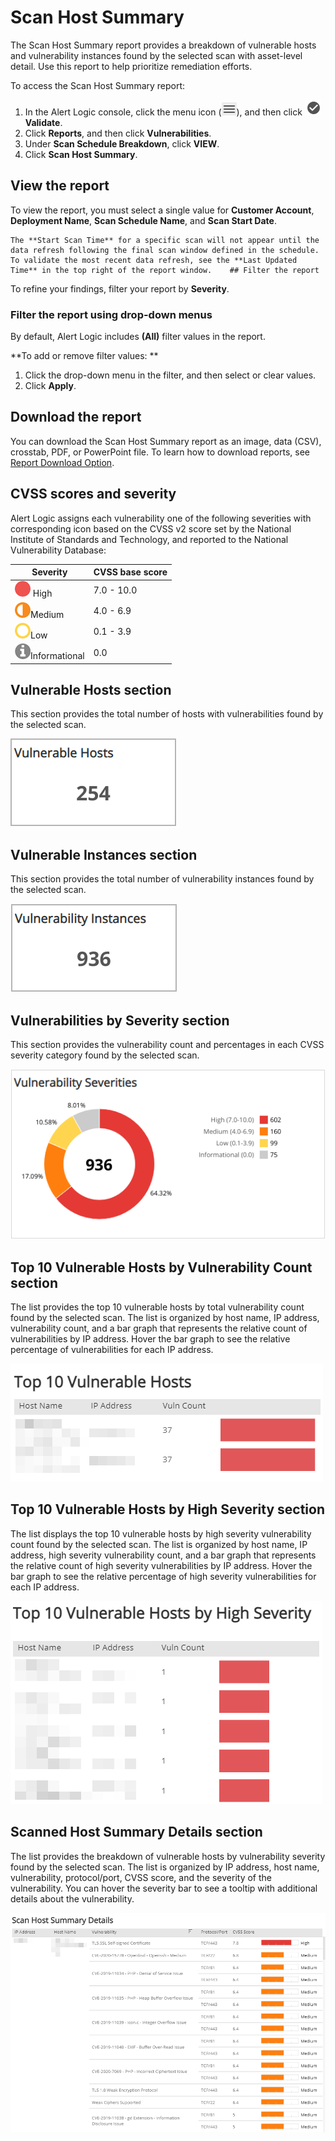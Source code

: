 # Scan Host Summary

The Scan Host Summary report provides a breakdown of vulnerable hosts and vulnerability instances found by the selected scan with asset-level detail. Use this report to help prioritize remediation efforts.

To access the Scan Host Summary  report:

1. In the Alert Logic console, click the menu icon (![](../../../../Resources/Images/dashboard/menu-icon.png)), and then click ![](../../../../Resources/Images/dashboard/validate-icon.png)**Validate**.
2. Click **Reports**, and then click **Vulnerabilities**.
3. Under **Scan Schedule Breakdown**, click **VIEW**.
4. Click **Scan Host Summary**.

## View  the report

To view the report, you must select a single value for  **Customer Account**, **Deployment Name**, **Scan Schedule Name**, and **Scan Start Date**.

    The **Start Scan Time** for a specific scan will not appear until the data refresh following the final scan window defined in the schedule. To validate the most recent data refresh, see the **Last Updated Time** in the top right of the report window.    ## Filter the report

To refine your findings, filter your report by  **Severity**.

### Filter the report using drop-down menus

By default, Alert Logic includes **(All)** filter values in the report.

**To add or remove filter values: **

1. Click the drop-down menu in the filter, and then select or clear values.
2. Click **Apply**.

## Download the report

You can  download the Scan Host Summary report  as an image, data (CSV), crosstab, PDF, or PowerPoint file. To learn how to download reports, see [Report Download Option](../../download-option.md).

## CVSS scores and severity

Alert Logic assigns each vulnerability one of the following severities with corresponding icon based on the CVSS v2 score set by the National Institute of Standards and Technology, and reported to the National Vulnerability Database:

| Severity | CVSS base score |
|---|---|
| ![](../../../../Resources/Images/Icons/threat_critical_icon.png) High | 7.0 - 10.0 |
| ![](../../../../Resources/Images/Icons/threat_high_icon.png)Medium | 4.0 - 6.9 |
| ![](../../../../Resources/Images/Icons/threat_medium_icon.png)Low | 0.1 - 3.9 |
| ![](../../../../Resources/Images/Icons/threat_info_icon.png)Informational | 0.0 |

## Vulnerable Hosts section 

This section provides the  total number of hosts with vulnerabilities found by the selected scan.

![](../../../../Resources/Images/Reports/current-vulnerability-breakdown/vulnerable-hosts.png)

## Vulnerable Instances section

This section provides the  total number of vulnerability instances  found by the selected scan.

![](../../../../Resources/Images/Reports/current-vulnerability-breakdown/vulnerablility-instances.png)

## Vulnerabilities by Severity section 

This section provides the  vulnerability count and percentages in each CVSS severity category found by the selected scan.

![](../../../../Resources/Images/Reports/current-vulnerability-breakdown/vulnerablility-severities.png)

## Top 10 Vulnerable Hosts by Vulnerability Count section

The list provides the  top 10 vulnerable hosts by total vulnerability count found by the selected scan. The list is organized by  host name, IP address,  vulnerability count,  and a bar graph that represents the relative count of  vulnerabilities by IP address. Hover the bar graph to see the relative percentage of  vulnerabilities for each IP address.

![](../../../../Resources/Images/Reports/scan-schedule-breakdown/top-10-vuln-hosts.png)

## Top 10 Vulnerable Hosts by High Severity section

The list displays the  top 10 vulnerable hosts by high severity vulnerability count found by the selected scan. The list is organized by  host name, IP address, high severity vulnerability count, and a bar graph that represents the relative count of high severity vulnerabilities by IP address. Hover the bar graph to see the relative percentage of high severity vulnerabilities for each IP address.

![](../../../../Resources/Images/Reports/scan-schedule-breakdown/top-10-sev-hosts.png)

## Scanned Host Summary Details section

The list provides the breakdown of vulnerable hosts by vulnerability severity found by the selected scan. The list is organized by IP address, host name, vulnerability, protocol/port, CVSS score, and the severity of the vulnerability. You can hover the severity bar to see a tooltip with additional details about the vulnerability.

![](../../../../Resources/Images/Reports/scan-schedule-breakdown/scan-host-summ-details.png)
